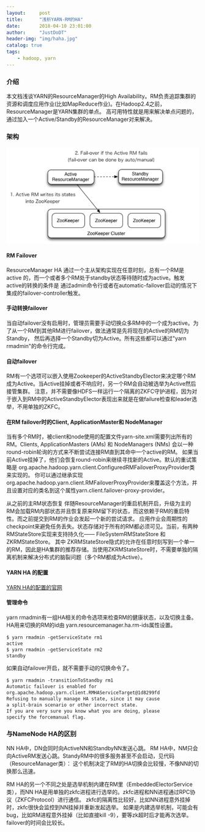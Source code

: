 ```yaml
---
layout:     post
title:      "浅析YARN-RM的HA"
date:       2018-04-10 23:01:00
author:     "JustDoDT"
header-img: "img/haha.jpg"
catalog: true
tags:
    - hadoop, yarn
---
```


### 介绍
本文档浅谈YARN的ResourceManager的High Availability。RM负责追踪集群的资源和调度应用作业(比如MapReduce作业)。在Hadoop2.4之前，ResourceManager是YARN集群的单点。
高可用特性就是用来解决单点问题的，通过加入一个Active/Standby的ResourceManager对来解决。

### 架构

![Hadoop Yarn架构](/img/Yarn/yarn5.png)

#### RM Failover
ResourceManager HA 通过一个主从架构实现在任意时刻，总有一个RM是active 的，而一个或者多个RM处于standby状态等待随时成为active。触发active的转换的条件是
通过admin命令行或者在automatic-failover启动的情况下集成的failover-controller触发。

#### 手动转换failover
当自动failover没有启用时，管理员需要手动切换众多RM中的一个成为active。为了从一个RM到其他RM进行failover，做法通常是先将现在的Active的RM切为Standby，
然后再选择一个Standby切为Active。所有这些都可以通过"yarn rmadmin"的命令行完成。

#### 自动failover
RM有一个选项可以嵌入使用Zookeeper的ActiveStandbyElector来决定哪个RM成为Active。当Active挂掉或者不响应时，另一个RM会自动被选举为Active然后接管集群。
注意，并不需要像HDFS一样运行一个隔离的ZKFC守护进程，因为对于嵌入到RM中的ActiveStandbyElector表现出来就是在做failure检查和leader选举，不用单独的ZKFC。

#### 在RM failover时的Client, ApplicationMaster和 NodeManager
当有多个RM时，被client和node使用的配置文件yarn-site.xml需要列出所有的RM。Clients, ApplicationMasters (AMs) 和 NodeManagers (NMs) 会以一种round-robin轮询的方式来不断尝试连接RM直到其命中一个active的RM。
如果当前Active挂掉了，他们会恢复round-robin来继续寻找新的Active。默认的重试策略是 org.apache.hadoop.yarn.client.ConfiguredRMFailoverProxyProvider类来实现的。
你可以通过继承实现org.apache.hadoop.yarn.client.RMFailoverProxyProvider来覆盖这个方法，并且设置对应的类名到这个属性yarn.client.failover-proxy-provider。

从之前的主RM状态恢复
伴随ResourceManager的重启机制开启，升级为主的RM会加载RM内部状态并且恢复原来RM留下的状态，而这依赖于RM的重启特性。而之前提交到RM的作业会发起一个新的尝试请求。
应用作业会周期性的checkpoint来避免任务丢失。状态存储对于所有的RM都必须可见。当前，有两种RMStateStore实现来支持持久化—— FileSystemRMStateStore 和 ZKRMStateStore。
其中 ZKRMStateStore隐式的允许在任意时刻写到一个单一的RM，因此是HA集群的推荐存储。当使用ZKRMStateStore时，不需要单独的隔离机制来解决分布式的脑裂问题（多个RM都成为Active）。

#### YARN HA 的配置
[YARN HA的配置的官网](http://archive.cloudera.com/cdh5/cdh/5/hadoop-2.6.0-cdh5.7.0/hadoop-yarn/hadoop-yarn-site/ResourceManagerHA.html)


#### 管理命令
yarn rmadmin有一组HA相关的命令选项来检查RM的健康状态，以及切换主备。HA用来切换的RM的id由 yarn.resourcemanager.ha.rm-ids属性设置。

    $ yarn rmadmin -getServiceState rm1
    active
    $ yarn rmadmin -getServiceState rm2
    standby


如果自动failover开启，就不需要手动的切换命令了。

    $ yarn rmadmin -transitionToStandby rm1
    Automatic failover is enabled for org.apache.hadoop.yarn.client.RMHAServiceTarget@1d8299fd
    Refusing to manually manage HA state, since it may cause
    a split-brain scenario or other incorrect state.
    If you are very sure you know what you are doing, please
    specify the forcemanual flag.
    
    
### 与NameNode HA的区别

NN HA中，DN会同时向ActiveNN和StandbyNN发送心跳。
RM HA中，NM只会向ActiveRM发送心跳。StandyRM中的很多服务甚至不会启动，见代码（ResourceManager类）：
这个机制决定了RM的HA切换会比较慢，不像NN的切换那么迅速。

RM HA的另一个不同之处是选举机制内建在RM里（EmbeddedElectorService类），而NN HA是用单独的zkfc进程进行选举的。zkfc进程和NN进程通过RPC协议（ZKFCProtocol）进行通信。
zkfc的隔离性比较好。比如NN进程意外挂掉时，zkfc很快会监控到NN挂掉并重新发起选举。
如果是内建选举机制，可能会有bug，比如RM进程意外挂掉（比如直接kill -9），要等zk超时后才能再次选举。failover的时间会比较长。








